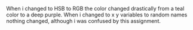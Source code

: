 When i changed to HSB to RGB the color changed drastically from a teal color to a deep purple.
When i changed to x y variables to random names nothing changed, although i was confused by this assignment.

